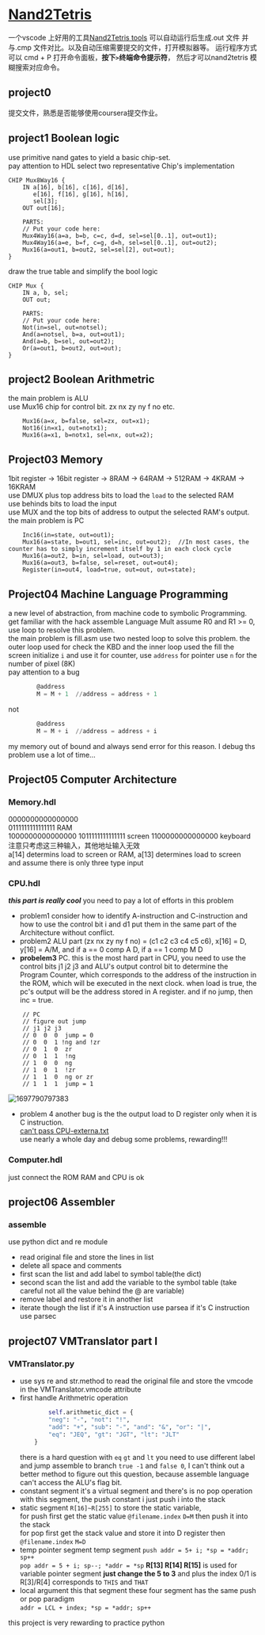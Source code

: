 # [Nand2Tetris](https://www.coursera.org/learn/build-a-computer)
一个vscode 上好用的工具[Nand2Tetris tools](https://marketplace.visualstudio.com/items?itemName=leafvmaple.nand2tetris&ssr=false#overview)  可以自动运行后生成.out 文件 并与.cmp 文件对比。以及自动压缩需要提交的文件，打开模拟器等。
运行程序方式可以 cmd + P 打开命令面板，**按下`>`终端命令提示符**， 然后才可以nand2tetris 模糊搜索对应命令。
## project0
提交文件，熟悉是否能够使用coursera提交作业。
## project1 Boolean logic
use primitive nand gates to yield a basic chip-set.  
pay attention to HDL  select two representative Chip's implementation

```HDL
CHIP Mux8Way16 {
    IN a[16], b[16], c[16], d[16],
       e[16], f[16], g[16], h[16],
       sel[3];
    OUT out[16];

    PARTS:
    // Put your code here:
    Mux4Way16(a=a, b=b, c=c, d=d, sel=sel[0..1], out=out1);
    Mux4Way16(a=e, b=f, c=g, d=h, sel=sel[0..1], out=out2);
    Mux16(a=out1, b=out2, sel=sel[2], out=out);
}
```
draw the true table and simplify the bool logic
```HDL
CHIP Mux {
    IN a, b, sel;
    OUT out;

    PARTS:
    // Put your code here:
    Not(in=sel, out=notsel);
    And(a=notsel, b=a, out=out1);
    And(a=b, b=sel, out=out2);
    Or(a=out1, b=out2, out=out);
}
```
## project2 Boolean Arithmetric
the main problem is ALU  
use Mux16 chip for control bit. zx nx zy ny f no etc.

```HDL
    Mux16(a=x, b=false, sel=zx, out=x1);
    Not16(in=x1, out=notx1);
    Mux16(a=x1, b=notx1, sel=nx, out=x2);
```

## Project03 Memory
1bit register -> 16bit register -> 8RAM -> 64RAM -> 512RAM -> 4KRAM -> 16KRAM  
use DMUX plus top address bits to load the `load` to the selected RAM   
use behinds bits to load the input  
use MUX and the top bits of address to output the selected RAM's output.
the main problem is PC  

```HDL
    Inc16(in=state, out=out1);
    Mux16(a=state, b=out1, sel=inc, out=out2);  //In most cases, the counter has to simply increment itself by 1 in each clock cycle
    Mux16(a=out2, b=in, sel=load, out=out3);
    Mux16(a=out3, b=false, sel=reset, out=out4);
    Register(in=out4, load=true, out=out, out=state);
```

## Project04 Machine Language Programming
a new level of abstraction, from machine code to symbolic Programming.  
get familiar with the hack assemble Language
Mult assume R0 and R1 >= 0, use loop to resolve this problem.  
the main problem is fill.asm use two nested loop to solve this problem.
the outer loop used for check the KBD and the inner loop used the fill the screen 
initialize `i` and use it for counter, use `address` for pointer use `n` for the number of pixel (8K)  
pay attention to a bug 
```asm
        @address
        M = M + 1  //address = address + 1
``` 

not 
```asm
        @address
        M = M + i  //address = address + i
```
my memory out of bound and always send error for this reason. I debug ths problem use a lot of time...

## Project05 Computer Architecture
### Memory.hdl  
0000000000000000  
0111111111111111  RAM  
1000000000000000
1011111111111111  screen
1100000000000000 keyboard  注意只考虑这三种输入，其他地址输入无效  
a[14] determins load to screen or RAM, a[13] determines load to screen  
and assume there is only three type input 
### CPU.hdl  
***this part is really cool*** you need to pay a lot of efforts in this problem  
* problem1 consider how to identify A-instruction and C-instruction and how to use the control bit i and d1 put them in the same part of the Architecture without conflict.  
* problem2 ALU part (zx nx zy ny f no) = (c1 c2 c3 c4 c5 c6), x[16] = D, y[16] = A/M, and if a == 0 comp A D, if a == 1 comp M D 
* **probelem3** PC. this is the most hard part in CPU, you need to use the control bits j1 j2 j3 and ALU's output control bit to determine the Program Counter, which corresponds to the address of the instruction in the ROM, which will be executed in the next clock. when load is true, the pc's output will be the address stored in A register. and if no jump, then inc = true.

```HDL 
    // PC
    // figure out jump  
    // j1 j2 j3 
    // 0  0  0  jump = 0
    // 0  0  1 !ng and !zr
    // 0  1  0  zr
    // 0  1  1  !ng
    // 1  0  0  ng
    // 1  0  1  !zr  
    // 1  1  0  ng or zr
    // 1  1  1  jump = 1  
```

![1697790797383](https://raw.githubusercontent.com/Andy-xiaokang/Picgo/master/images/1697790797383.jpg)  
* problem 4 another bug is the the output load to D register only when it is C instruction.  
[can't pass CPU-externa.txt](https://www.coursera.org/learn/build-a-computer/discussions/forums/aJtzoij3EeaZ8Apto8QB_w/threads/JMa4x55iEe2frQpsidP4Hw)  
use nearly a whole day and debug some problems, rewarding!!!  
### Computer.hdl 
just connect the ROM RAM and CPU is ok  

## project06 Assembler
### assemble
use python dict and re module 
* read original file and store the lines in list
* delete all space and comments
* first scan the list and add label to symbol table(the dict)  
* second scan the list and add the variable to the symbol table (take careful not all the value behind the @ are variable)  
* remove label and restore it in another list 
* iterate though the list if it's A instruction use parsea if it's C instruction use parsec  

## project07 VMTranslator part I    
### VMTranslator.py 
* use sys re and str.method to read the original file and store the vmcode in the VMTranslator.vmcode attribute
* first handle Arithmetric operation 
    ```python
            self.arithmetic_dict = {
            "neg": "-", "not": "!",
            "add": "+", "sub": "-", "and": "&", "or": "|",
            "eq": "JEQ", "gt": "JGT", "lt": "JLT"
        }
    ```
    there is a hard question with `eq` `gt` and `lt` you need to use different label and jump assemble to branch `true -1` and `false 0`, I can't think out a better method to figure out this question, because assemble language can't access the ALU's flag bit.  
* constant segment 
    it's a virtual segment and there's is no pop operation with this segment, the push constant i just push i into the stack
* static segment 
    `R[16]~R[255]` to store the static variable,   
    for push first get the static value `@filename.index` `D=M` then push it into the stack  
    for pop first get the stack value and store it into D register then `@filename.index` `M=D`  
* temp pointer  segment
    temp segment `push addr = 5+ i; *sp = *addr; sp++`  
                 `pop addr = 5 + i; sp--; *addr = *sp` **R[13] R[14] R[15]** is used for variable
    pointer segment **just change the 5 to 3** and plus the index 0/1 is R[3]/R[4] corresponds to `THIS` and `THAT`  
* local argument this that segment 
    these four segment has the same push or pop paradigm  
    `addr = LCL + index; *sp = *addr; sp++`  

this project is very rewarding to practice python

    